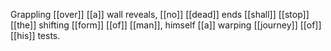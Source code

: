 Grappling [[over]] [[a]] wall reveals, [[no]] [[dead]] ends [[shall]] [[stop]] [[the]] shifting [[form]] [[of]] [[man]], himself [[a]] warping [[journey]] [[of]] [[his]] tests.